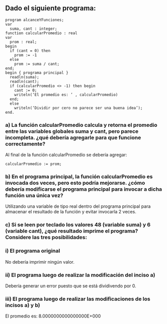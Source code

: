 ## Dado el siguiente programa:

```
program alcanceYFunciones;
var
  suma, cant : integer;
function calcularPromedio : real
var
  prom : real;
begin
  if (cant = 0) then
    prom := -1
  else
    prom := suma / cant;
end;
begin { programa principal }
  readln(suma);
  readln(cant);
  if (calcularPromedio <> -1) then begin
    cant := 0;
    writeln(‘El promedio es: ’ , calcularPromedio)
  end;
  else
    writeln(‘Dividir por cero no parece ser una buena idea’);
end.
```

### a) La función calcularPromedio calcula y retorna el promedio entre las variables globales suma y cant, pero parece incompleta. ¿qué debería agregarle para que funcione correctamente?
Al final de la función calcularPromedio se debería agregar:
```
calcularPromedio := prom;
```


### b) En el programa principal, la función calcularPromedio es invocada dos veces, pero esto podría mejorarse. ¿cómo debería modificarse el programa principal para invocar a dicha función una única vez?
Utilizando una variable de tipo real dentro del programa principal para almacenar el resultado de la función y evitar invocarla 2 veces.


### c) Si se leen por teclado los valores 48 (variable suma) y 6 (variable cant), ¿qué resultado imprime el programa? Considere las tres posibilidades:

### i) El programa original
No debería imprimir ningún valor.


### ii) El programa luego de realizar la modificación del inciso a)
Debería generar un error puesto que se está dividivendo por 0.


### iii) El programa luego de realizar las modificaciones de los incisos a) y b)
El promedio es:  8.0000000000000000E+000
